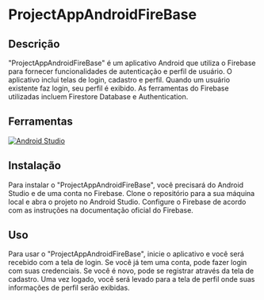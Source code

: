 # ProjectAppAndroidFireBase

## Descrição
"ProjectAppAndroidFireBase" é um aplicativo Android que utiliza o Firebase para fornecer funcionalidades de autenticação e perfil de usuário. O aplicativo inclui telas de login, cadastro e perfil. Quando um usuário existente faz login, seu perfil é exibido. As ferramentas do Firebase utilizadas incluem Firestore Database e Authentication.

## Ferramentas
[![Android Studio](https://icons8.com/icon/04OFrkjznvcd/android-studio)](https://developer.android.com/studio?hl=pt-br)


## Instalação
Para instalar o "ProjectAppAndroidFireBase", você precisará do Android Studio e de uma conta no Firebase. Clone o repositório para a sua máquina local e abra o projeto no Android Studio. Configure o Firebase de acordo com as instruções na documentação oficial do Firebase.

## Uso
Para usar o "ProjectAppAndroidFireBase", inicie o aplicativo e você será recebido com a tela de login. Se você já tem uma conta, pode fazer login com suas credenciais. Se você é novo, pode se registrar através da tela de cadastro. Uma vez logado, você será levado para a tela de perfil onde suas informações de perfil serão exibidas.
